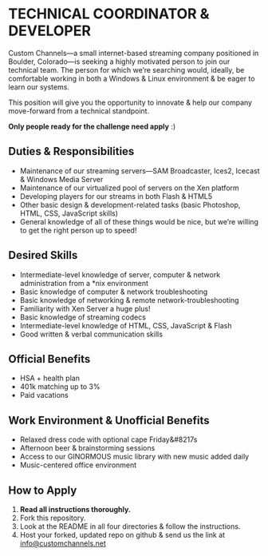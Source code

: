 TECHNICAL COORDINATOR & DEVELOPER
=========================
Custom Channels&#8212;a small internet-based streaming company positioned in Boulder, Colorado&#8212;is seeking a highly motivated person to join our technical team. The person for which we&#8217;re searching would, ideally, be comfortable working in both a Windows &amp; Linux environment &amp; be eager to learn our systems.

This position will give you the opportunity to innovate &amp; help our company move-forward from a technical standpoint. 

**Only people ready for the challenge need apply** :)

Duties &amp; Responsibilities
---------------------------
 * Maintenance of our streaming servers&#8212;SAM Broadcaster, Ices2, Icecast &amp; Windows Media Server
 * Maintenance of our virtualized pool of servers on the Xen platform
 * Developing players for our streams in both Flash &amp; HTML5
 * Other basic design &amp; development-related tasks (basic Photoshop, HTML, CSS, JavaScript skills)
 * General knowledge of all of these things would be nice, but we&#8217;re willing to get the right person up to speed!

Desired Skills
--------------
 * Intermediate-level knowledge of server, computer &amp; network administration from a *nix environment
 * Basic knowledge of computer &amp; network troubleshooting
 * Basic knowledge of networking &amp; remote network-troubleshooting
 * Familiarity with Xen Server a huge plus!
 * Basic knowledge of streaming codecs
 * Intermediate-level knowledge of HTML, CSS, JavaScript &amp; Flash
 * Good written &amp; verbal communication skills

Official Benefits
-----------------
 * HSA + health plan
 * 401k matching up to 3%
 * Paid vacations

Work Environment &amp; Unofficial Benefits
----------------------------------------
 * Relaxed dress code with optional cape Friday&#8217s
 * Afternoon beer &amp; brainstorming sessions
 * Access to our GINORMOUS music library with new music added daily
 * Music-centered office environment

How to Apply
------------
1. **Read all instructions thoroughly.**
3. Fork this repository.
4. Look at the README in all four directories &amp; follow the instructions.
5. Host your forked, updated repo on github &amp; send us the link at info@customchannels.net
